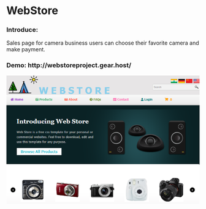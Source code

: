 # WebStore

<h3>Introduce:</h3>
Sales page for camera business users can choose their favorite camera and make payment.
<h3>Demo: http://webstoreproject.gear.host/</h3>

<img src="https://github.com/NgTheLuan/WebStore/blob/main/Img/WS.png"/>
